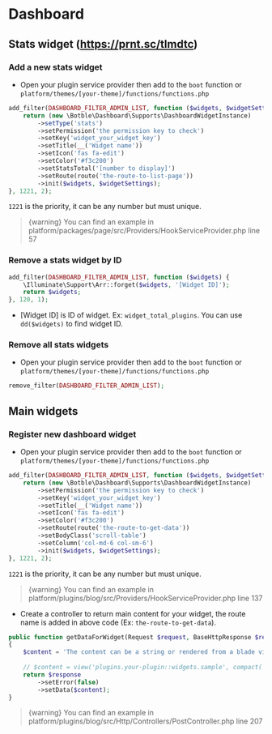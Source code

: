 # Dashboard

## Stats widget (https://prnt.sc/tlmdtc)

### Add a new stats widget

- Open your plugin service provider then add to the `boot` function or `platform/themes/[your-theme]/functions/functions.php`

```php
add_filter(DASHBOARD_FILTER_ADMIN_LIST, function ($widgets, $widgetSettings) {
    return (new \Botble\Dashboard\Supports\DashboardWidgetInstance)
        ->setType('stats')
        ->setPermission('the permission key to check')
        ->setKey('widget_your_widget_key')
        ->setTitle(__('Widget name'))
        ->setIcon('fas fa-edit')
        ->setColor('#f3c200')
        ->setStatsTotal('[number to display]')
        ->setRoute(route('the-route-to-list-page'))
        ->init($widgets, $widgetSettings);
}, 1221, 2);
```

`1221` is the priority, it can be any number but must unique.

> {warning} You can find an example in platform/packages/page/src/Providers/HookServiceProvider.php line 57

### Remove a stats widget by ID

```php
add_filter(DASHBOARD_FILTER_ADMIN_LIST, function ($widgets) {
    \Illuminate\Support\Arr::forget($widgets, '[Widget ID]');
    return $widgets;
}, 120, 1);
```

- [Widget ID] is ID of widget. Ex: `widget_total_plugins`. You can use `dd($widgets)` to find widget ID.

### Remove all stats widgets

- Open your plugin service provider then add to the `boot` function or `platform/themes/[your-theme]/functions/functions.php`

```php
remove_filter(DASHBOARD_FILTER_ADMIN_LIST);
```

## Main widgets
### Register new dashboard widget

- Open your plugin service provider then add to the `boot` function or `platform/themes/[your-theme]/functions/functions.php`

```php
add_filter(DASHBOARD_FILTER_ADMIN_LIST, function ($widgets, $widgetSettings) {
    return (new \Botble\Dashboard\Supports\DashboardWidgetInstance)
        ->setPermission('the permission key to check')
        ->setKey('widget_your_widget_key')
        ->setTitle(__('Widget name'))
        ->setIcon('fas fa-edit')
        ->setColor('#f3c200')
        ->setRoute(route('the-route-to-get-data'))
        ->setBodyClass('scroll-table')
        ->setColumn('col-md-6 col-sm-6')
        ->init($widgets, $widgetSettings);
}, 1221, 2);
```

`1221` is the priority, it can be any number but must unique.

> {warning} You can find an example in platform/plugins/blog/src/Providers/HookServiceProvider.php line 137

- Create a controller to return main content for your widget, the route name is added in above code (Ex: `the-route-to-get-data`).

```php
public function getDataForWidget(Request $request, BaseHttpResponse $response)
{
    $content = 'The content can be a string or rendered from a blade view';
    
    // $content = view('plugins.your-plugin::widgets.sample', compact('data'))->render()
    return $response
        ->setError(false)
        ->setData($content);
}
```

> {warning} You can find an example in platform/plugins/blog/src/Http/Controllers/PostController.php line 207
